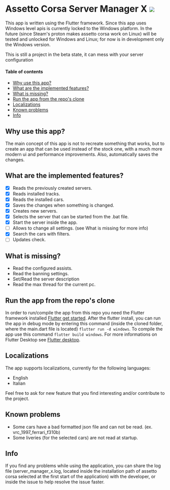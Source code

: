# Assetto Corsa Server Manager X <a title="Made with Fluent Design" href="https://github.com/bdlukaa/fluent_ui"><img src="https://img.shields.io/badge/fluent-design-blue?style=flat-square&color=7A7574&labelColor=0078D7"/></a>

This app is written using the Flutter framework.
Since this app uses Windows level apis is currently locked to the Windows platform.
In the future (since Steam's proton makes assetto corsa work on Linux) will be tested and unlocked for Windows and Linux; for now is in development only the Windows version.

This is still a project in the beta state, it can mess with your server configuration

#### **Table of contents**
  - [Why use this app?](#why-use-this-app)
  - [What are the implemented features?](#what-are-the-implemented-features)
  - [What is missing?](#what-is-missing)
  - [Run the app from the repo's clone](#run-the-app-from-the-repos-clone)
  - [Localizations](#localizations)
  - [Known problems](#known-problems)
  - [Info](#info)

## Why use this app?

The main concept of this app is not to recreate something that works, but to create an app that can be used instead of the stock one, with a much more modern ui and performance improvements.
Also, automatically saves the changes.

## What are the implemented features?

- [x] Reads the previously created servers.
- [x] Reads installed tracks.
- [x] Reads the installed cars.
- [x] Saves the changes when something is changed.
- [X] Creates new servers.
- [X] Selects the server that can be started from the .bat file.
- [x] Start the server inside the app.
- [ ] Allows to change all settings. (see What is missing for more info)
- [x] Search the cars with filters.
- [ ] Updates check.

## What is missing?

- Read the configured assists.
- Read the banning settings.
- Set/Read the server description
- Read the max thread for the current pc.

## Run the app from the repo's clone

In order to run/compile the app from this repo you need the Flutter framework installed [Flutter get started](https://docs.flutter.dev/get-started/install).
After the flutter install, you can run the app in debug mode by entering this command (inside the cloned folder, where the main.dart file is located) `flutter run -d windows`.
To compile the app use this command `flutter build windows`.
For more informations on Flutter Desktop see [Flutter desktop](https://flutter.dev/multi-platform/desktop).

## Localizations

The app supports localizations, currently for the following languages:

- English
- Italian

Feel free to ask for new feature that you find interesting and/or contribute to the project.

## Known problems

- Some cars have a bad formatted json file and can not be read. (ex. vrc_1997_ferrari_f310b)
- Some liveries (for the selected cars) are not read at startup.

## Info
If you find any problems while using the application, you can share the log file (server_manager_x.log, located inside the installation path of assetto corsa selected at the first start of the application) with the developer, or inside the issue to help resolve the issue faster.